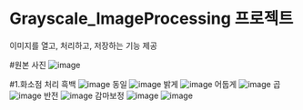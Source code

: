# Grayscale_ImageProcessing 프로젝트
이미지를 열고, 처리하고, 저장하는 기능 제공

#원본 사진
![image](https://github.com/user-attachments/assets/f3d00ba9-f5c8-407c-b4fe-62fe2a6eb430)

#1.화소점 처리
  흑백
  ![image](https://github.com/user-attachments/assets/135ce2e0-3e0e-45be-ac30-c56776d31a15)
  동일
  ![image](https://github.com/user-attachments/assets/92a02e42-7cc0-4e2b-8b53-e99febccb496)
  밝게
  ![image](https://github.com/user-attachments/assets/ab84e464-d210-4996-b1eb-1571a5164d16)
  어둡게
  ![image](https://github.com/user-attachments/assets/5de04507-2cbc-4939-b252-4ebbfee73b0c)
  곱
  ![image](https://github.com/user-attachments/assets/bcb958fc-b0b5-4bfe-8851-6eb14749e3bb)
  반전
  ![image](https://github.com/user-attachments/assets/4f276e96-65d0-40f8-b5c5-6dca5b8e5625)
  감마보정
  ![image](https://github.com/user-attachments/assets/ef819da8-c9c4-4562-87fa-666900e75789)
  ![image](https://github.com/user-attachments/assets/5febacfc-5634-4772-9e0c-f5fffdfc358f)







  



